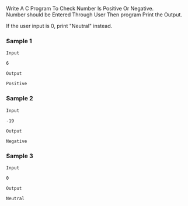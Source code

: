 Write A C Program To Check Number Is Positive Or Negative.  
Number should be Entered Through User Then program Print the Output.  

If the user input is 0, print "Neutral" instead.

### Sample 1
`Input`
```
6
```

`Output`
```
Positive
```

### Sample 2
`Input`
```
-19
```

`Output`
```
Negative
```

### Sample 3
`Input`
```
0
```

`Output`
```
Neutral
```
